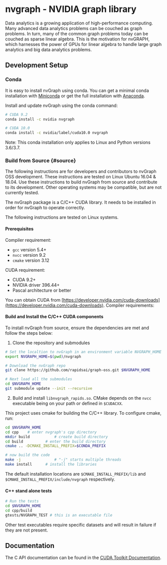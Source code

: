 # nvgraph - NVIDIA graph library

Data analytics is a growing application of high-performance computing. Many advanced data analytics problems can be couched as graph problems. In turn, many of the common graph problems today can be couched as sparse linear algebra. This is the motivation for nvGRAPH, which harnesses the power of GPUs for linear algebra to handle large graph analytics and big data analytics problems.

## Development Setup

### Conda

It is easy to install nvGraph using conda. You can get a minimal conda installation with [Miniconda](https://conda.io/miniconda.html) or get the full installation with [Anaconda](https://www.anaconda.com/download).

Install and update nvGraph using the conda command:

```bash
# CUDA 9.2
conda install -c nvidia nvgraph

# CUDA 10.0
conda install -c nvidia/label/cuda10.0 nvgraph 

```

Note: This conda installation only applies to Linux and Python versions 3.6/3.7.

### Build from Source {#source}

The following instructions are for developers and contributors to nvGraph OSS development. These instructions are tested on Linux Ubuntu 16.04 & 18.04. Use these instructions to build nvGraph from source and contribute to its development.  Other operating systems may be compatible, but are not currently tested.

The nvGraph package is a C/C++ CUDA library. It needs to be installed in order for nvGraph to operate correctly.  

The following instructions are tested on Linux systems.


#### Prerequisites

Compiler requirement:

* `gcc`     version 5.4+
* `nvcc`    version 9.2
* `cmake`   version 3.12



CUDA requirement:

* CUDA 9.2+
* NVIDIA driver 396.44+
* Pascal architecture or better

You can obtain CUDA from [https://developer.nvidia.com/cuda-downloads](https://developer.nvidia.com/cuda-downloads).
Compiler requirements:


#### Build and Install the C/C++ CUDA components

To install nvGraph from source, ensure the dependencies are met and follow the steps below:

1) Clone the repository and submodules

  ```bash
  # Set the localtion to nvGraph in an environment variable NVGRAPH_HOME 
  export NVGRAPH_HOME=$(pwd)/nvgraph

  # Download the nvGraph repo
  git clone https://github.com/rapidsai/graph-oss.git $NVGRAPH_HOME

  # Next load all the submodules
  cd $NVGRAPH_HOME
  git submodule update --init --recursive
  ```

2) Build and install `libnvgraph_rapids.so`. CMake depends on the `nvcc` executable being on your path or defined in `$CUDACXX`.

  This project uses cmake for building the C/C++ library. To configure cmake, run:

  ```bash
  cd $NVGRAPH_HOME
  cd cpp	# enter nvgraph's cpp directory
  mkdir build   		# create build directory 
  cd build     		# enter the build directory
  cmake .. -DCMAKE_INSTALL_PREFIX=$CONDA_PREFIX 

  # now build the code
  make -j				# "-j" starts multiple threads
  make install		# install the libraries 
  ```

The default installation  locations are `$CMAKE_INSTALL_PREFIX/lib` and `$CMAKE_INSTALL_PREFIX/include/nvgraph` respectively.

#### C++ stand alone tests

```bash
# Run the tests
cd $NVGRAPH_HOME
cd cpp/build
gtests/NVGRAPH_TEST # this is an executable file
```
Other test executables require specific datasets and will result in failure if they are not present.
## Documentation

The C API documentation can be found in the [CUDA Toolkit Documentation](https://docs.nvidia.com/cuda/nvgraph/index.html).



